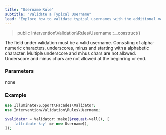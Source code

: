 ```yaml
---
title: "Username Rule"
subtitle: "Validate a Typical Username"
lead: "Explore how to validate typical usernames with the additional validation rules of Intervention Validation for your Laravel application."
---
```


> public Intervention\Validation\Rules\Username::__construct()

The field under validation must be a valid username. Consisting of alpha-numeric characters, underscores, minus and starting with a alphabetic character. Multiple underscore and minus chars are not allowed. Underscore and minus chars are not allowed at the beginning or end.

### Parameters

none

### Example

```php
use Illuminate\Support\Facades\Validator;
use Intervention\Validation\Rules\Username;

$validator = Validator::make($request->all(), [
    'attribute-key' => new Username(),
]);
```
